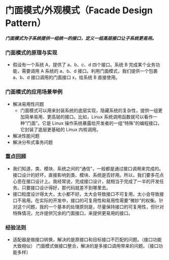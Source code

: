 # 门面模式/外观模式（Facade Design Pattern）

***门面模式为子系统提供一组统一的接口，定义一组高层接口让子系统更易用。***

### 门面模式的原理与实现

- 假设有一个系统 A，提供了 a、b、c、d 四个接口。系统 B 完成某个业务功能，需要调用 A 系统的 a、b、d 接口。利用门面模式，我们提供一个包裹 a、b、d 接口调用的门面接口 x，给系统 B 直接使用。

### 门面模式的应用场景举例

- 解决易用性问题
  - 门面模式可以用来封装系统的底层实现，隐藏系统的复杂性，提供一组更加简单易用、更高层的接口。比如，Linux 系统调用函数就可以看作一种“门面”。它是 Linux 操作系统暴露给开发者的一组“特殊”的编程接口，它封装了底层更基础的 Linux 内核调用。
- 解决性能问题
- 解决分布式事务问题

### 重点回顾

- 我们知道，类、模块、系统之间的“通信”，一般都是通过接口调用来完成的。接口设计的好坏，直接影响到类、模块、系统是否好用。所以，我们要多花点心思在接口设计上。我经常说，完成接口设计，就相当于完成了一半的开发任务。只要接口设计得好，那代码就差不到哪里去。
- 接口粒度设计得太大，太小都不好。太大会导致接口不可复用，太小会导致接口不易用。在实际的开发中，接口的可复用性和易用性需要“微妙”的权衡。针对这个问题，我的一个基本的处理原则是，尽量保持接口的可复用性，但针对特殊情况，允许提供冗余的门面接口，来提供更易用的接口。

### 经验法则

- 适配器是做接口转换，解决的是原接口和目标接口不匹配的问题。（接口功能大致相似）
  门面模式做接口整合，解决的是多接口调用带来的问题。（接口功能多样）

